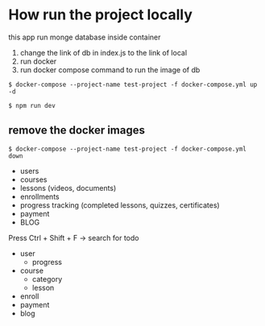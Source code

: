 # How run the project locally

this app run monge database inside container

1. change the link of db in index.js to the link of local 
2. run docker 
3. run docker compose command to run the image of db
```shell
$ docker-compose --project-name test-project -f docker-compose.yml up -d

$ npm run dev
```


## remove the docker images
```shell
$ docker-compose --project-name test-project -f docker-compose.yml down
```


- users
- courses
- lessons (videos, documents)
- enrollments
- progress tracking (completed lessons, quizzes, certificates)
- payment
- BLOG

Press Ctrl + Shift + F  -> search for todo


- user
  - progress
- course
  - category
  - lesson
- enroll 
- payment
- blog